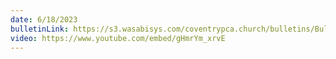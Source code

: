 ```yaml
---
date: 6/18/2023
bulletinLink: https://s3.wasabisys.com/coventrypca.church/bulletins/Bulletin 2023-06-18.pdf
video: https://www.youtube.com/embed/gHmrYm_xrvE
---
```


